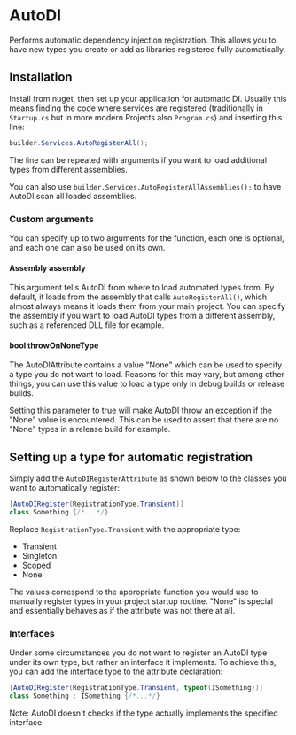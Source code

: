 # AutoDI

Performs automatic dependency injection registration.
This allows you to have new types you create or add as libraries registered fully automatically.

## Installation

Install from nuget, then set up your application for automatic DI.
Usually this means finding the code where services are registered
(traditionally in `Startup.cs` but in more modern Projects also `Program.cs`)
and inserting this line:

```C#
builder.Services.AutoRegisterAll();
```

The line can be repeated with arguments
if you want to load additional types from different assemblies.

You can also use `builder.Services.AutoRegisterAllAssemblies();`
to have AutoDI scan all loaded assemblies.

### Custom arguments

You can specify up to two arguments for the function,
each one is optional, and each one can also be used on its own.

#### Assembly assembly

This argument tells AutoDI from where to load automated types from.
By default, it loads from the assembly that calls `AutoRegisterAll()`,
which almost always means it loads them from your main project.
You can specify the assembly if you want to load AutoDI types from a different assembly,
such as a referenced DLL file for example.

#### bool throwOnNoneType

The AutoDIAttribute contains a value "None" which can be used to specify a type you do not want to load.
Reasons for this may vary, but among other things,
you can use this value to load a type only in debug builds or release builds.

Setting this parameter to true will make AutoDI throw an exception if the "None" value is encountered.
This can be used to assert that there are no "None" types in a release build for example.

## Setting up a type for automatic registration

Simply add the `AutoDIRegisterAttribute` as shown below to the classes you want to automatically register:

```C#
[AutoDIRegister(RegistrationType.Transient)]
class Something {/*...*/}
```

Replace `RegistrationType.Transient` with the appropriate type:

- Transient
- Singleton
- Scoped
- None

The values correspond to the appropriate function you would use to manually register types in your project startup routine.
"None" is special and essentially behaves as if the attribute was not there at all.

### Interfaces

Under some circumstances you do not want to register an AutoDI type under its own type,
but rather an interface it implements.
To achieve this, you can add the interface type to the attribute declaration:

```C#
[AutoDIRegister(RegistrationType.Transient, typeof(ISomething))]
class Something : ISomething {/*...*/}
```

Note: AutoDI doesn't checks if the type actually implements the specified interface.
